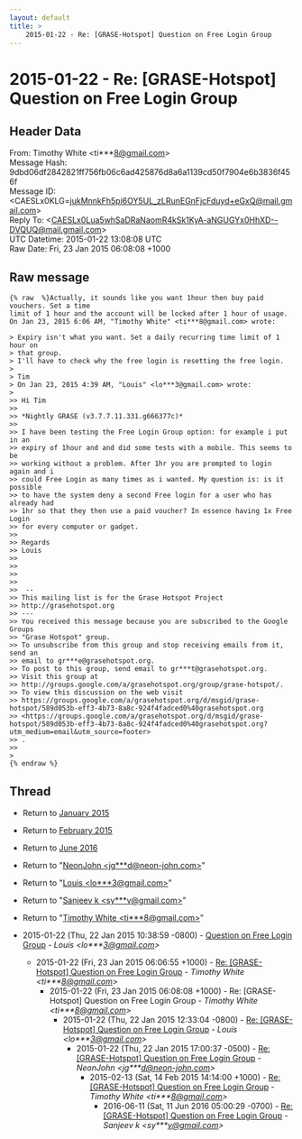 ```yaml
---
layout: default
title: >
    2015-01-22 - Re: [GRASE-Hotspot] Question on Free Login Group
---
```


# 2015-01-22 - Re: [GRASE-Hotspot] Question on Free Login Group

## Header Data

From: Timothy White \<ti***8@gmail.com\><br>
Message Hash: 9dbd06df2842821ff756fb06c6ad425876d8a6a1139cd50f7904e6b3836f456f<br>
Message ID: \<CAESLx0KLG=jukMnnkFh5pi6OY5UL_zLRunEGnFjcFduyd+eGxQ@mail.gmail.com\><br>
Reply To: \<CAESLx0Lua5whSaDRaNaomR4kSk1KyA-aNGUGYx0HhXD--DVQUQ@mail.gmail.com\><br>
UTC Datetime: 2015-01-22 13:08:08 UTC<br>
Raw Date: Fri, 23 Jan 2015 06:08:08 +1000<br>

## Raw message

```
{% raw  %}Actually, it sounds like you want 1hour then buy paid vouchers. Set a time
limit of 1 hour and the account will be locked after 1 hour of usage.
On Jan 23, 2015 6:06 AM, "Timothy White" <ti***8@gmail.com> wrote:

> Expiry isn't what you want. Set a daily recurring time limit of 1 hour on
> that group.
> I'll have to check why the free login is resetting the free login.
>
> Tim
> On Jan 23, 2015 4:39 AM, "Louis" <lo***3@gmail.com> wrote:
>
>> Hi Tim
>>
>> *Nightly GRASE (v3.7.7.11.331.g666377c)*
>>
>> I have been testing the Free Login Group option: for example i put in an
>> expiry of 1hour and and did some tests with a mobile. This seems to be
>> working without a problem. After 1hr you are prompted to login again and i
>> could Free Login as many times as i wanted. My question is: is it possible
>> to have the system deny a second Free login for a user who has already had
>> 1hr so that they then use a paid voucher? In essence having 1x Free Login
>> for every computer or gadget.
>>
>> Regards
>> Louis
>>
>>
>>
>>
>>  --
>> This mailing list is for the Grase Hotspot Project
>> http://grasehotspot.org
>> ---
>> You received this message because you are subscribed to the Google Groups
>> "Grase Hotspot" group.
>> To unsubscribe from this group and stop receiving emails from it, send an
>> email to gr***e@grasehotspot.org.
>> To post to this group, send email to gr***t@grasehotspot.org.
>> Visit this group at
>> http://groups.google.com/a/grasehotspot.org/group/grase-hotspot/.
>> To view this discussion on the web visit
>> https://groups.google.com/a/grasehotspot.org/d/msgid/grase-hotspot/589d053b-eff3-4b73-8a8c-924f4fadced0%40grasehotspot.org
>> <https://groups.google.com/a/grasehotspot.org/d/msgid/grase-hotspot/589d053b-eff3-4b73-8a8c-924f4fadced0%40grasehotspot.org?utm_medium=email&utm_source=footer>
>> .
>>
>
{% endraw %}
```

## Thread

+ Return to [January 2015](/archive/2015/01)
+ Return to [February 2015](/archive/2015/02)
+ Return to [June 2016](/archive/2016/06)

+ Return to "[NeonJohn <jg***d<span>@</span>neon-john.com>](/authors/jg___d_at_neonjohn_com)"
+ Return to "[Louis <lo***3<span>@</span>gmail.com>](/authors/lo___3_at_gmail_com)"
+ Return to "[Sanjeev k <sy***v<span>@</span>gmail.com>](/authors/sy___v_at_gmail_com)"
+ Return to "[Timothy White <ti***8<span>@</span>gmail.com>](/authors/ti___8_at_gmail_com)"

+ 2015-01-22 (Thu, 22 Jan 2015 10:38:59 -0800) - [Question on Free Login Group](/archive/2015/01/92da6846b68ea16f4fc36d590c21b82a070f07a7c91bab137539128d1033bff6) - _Louis \<lo***3@gmail.com\>_
  + 2015-01-22 (Fri, 23 Jan 2015 06:06:55 +1000) - [Re: [GRASE-Hotspot] Question on Free Login Group](/archive/2015/01/69b1fe70854002937bdfdf2d7193f1f1ff9fd6dd2a904206585f669edc2a6e55) - _Timothy White \<ti***8@gmail.com\>_
    + 2015-01-22 (Fri, 23 Jan 2015 06:08:08 +1000) - Re: [GRASE-Hotspot] Question on Free Login Group - _Timothy White \<ti***8@gmail.com\>_
      + 2015-01-22 (Thu, 22 Jan 2015 12:33:04 -0800) - [Re: [GRASE-Hotspot] Question on Free Login Group](/archive/2015/01/171bac0b91075eeef6bc5346262cc7b78ad119e59fea85dba31c7736172624a4) - _Louis \<lo***3@gmail.com\>_
        + 2015-01-22 (Thu, 22 Jan 2015 17:00:37 -0500) - [Re: [GRASE-Hotspot] Question on Free Login Group](/archive/2015/01/cf556823bb586e83233c7e5d5fba5b3fd0ebd23e7e4c010d24d45919e7f7844c) - _NeonJohn \<jg***d@neon-john.com\>_
          + 2015-02-13 (Sat, 14 Feb 2015 14:14:00 +1000) - [Re: [GRASE-Hotspot] Question on Free Login Group](/archive/2015/02/e5e3622c9d2ab7cf76a26c6e615d1e2257bf3361ac13ed6b24fbf9e1e2a2f0c1) - _Timothy White \<ti***8@gmail.com\>_
            + 2016-06-11 (Sat, 11 Jun 2016 05:00:29 -0700) - [Re: [GRASE-Hotspot] Question on Free Login Group](/archive/2016/06/64334f5c57492a35c849413a1d205abadd83865fe2fe3d01a0b70662112db502) - _Sanjeev k \<sy***v@gmail.com\>_

